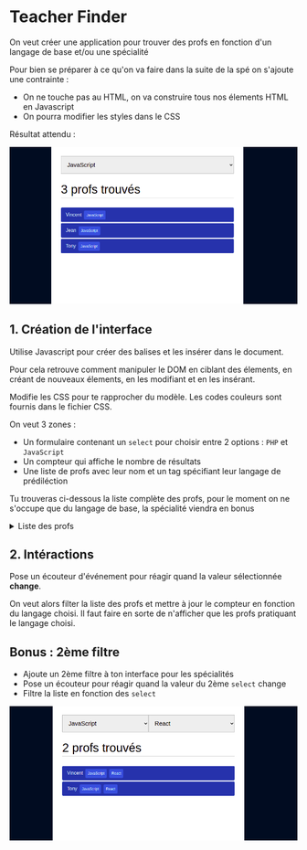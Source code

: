 # Teacher Finder

On veut créer une application pour trouver des profs en fonction d'un langage de base et/ou une spécialité

Pour bien se préparer à ce qu'on va faire dans la suite de la spé on s'ajoute une contrainte : 
- On ne touche pas au HTML, on va construire tous nos élements HTML en Javascript
- On pourra modifier les styles dans le CSS

Résultat attendu : 

![Résultat](docs/resultat.png)

## 1. Création de l'interface

Utilise Javascript pour créer des balises et les insérer dans le document.

Pour cela retrouve comment manipuler le DOM en ciblant des élements, en créant de nouveaux élements, en les modifiant et en les insérant.

Modifie les CSS pour te rapprocher du modèle. Les codes couleurs sont fournis dans le fichier CSS.

On veut 3 zones : 
- Un formulaire contenant un `select` pour choisir entre 2 options : `PHP` et `JavaScript`
- Un compteur qui affiche le nombre de résultats
- Une liste de profs avec leur nom et un tag spécifiant leur langage de prédiléction 

Tu trouveras ci-dessous la liste complète des profs, pour le moment on ne s'occupe que du langage de base, la spécialité viendra en bonus

<details>
  <summary>
    Liste des profs
  </summary>

```js
[
  {
    name: 'Loris',
    language: 'PHP',
    speciality: 'WordPress',
  },
  {
    name: 'Jean',
    language: 'JavaScript',
    speciality: 'Data',
  },
  {
    name: 'Jean-Christophe',
    language: 'PHP',
    speciality: 'Symfony',
  },
  {
    name: 'Jean-Philippe',
    language: 'PHP',
    speciality: 'Symfony',
  },
  {
    name: 'Julien',
    language: 'PHP',
    speciality: 'React',
  },
  {
    name: 'Vincent',
    language: 'JavaScript',
    speciality: 'React',
  },
  {
    name: 'Tony',
    language: 'JavaScript',
    speciality: 'React',
  },
]
```
</details>

## 2. Intéractions

Pose un écouteur d'événement pour réagir quand la valeur sélectionnée **change**.

On veut alors filter la liste des profs et mettre à jour le compteur en fonction du langage choisi. Il faut faire en sorte de n'afficher que les profs pratiquant le langage choisi.

## Bonus : 2ème filtre

- Ajoute un 2ème filtre à ton interface pour les spécialités
- Pose un écouteur pour réagir quand la valeur du 2ème `select` change
- Filtre la liste en fonction des `select`

![Bonus](docs/bonus.png)